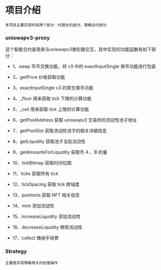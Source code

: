 # 项目介绍
    本项目主要实现的有两个部分：代理合约部分、策略合约部分

### uniswapv3-proxy
这个智能合约是用来与uniswapv3做衔接交互，其中实现的功能函数有如下部分：
   - 1、swap
       币币交换功能，将 v3 中的 exactInputSingle 换币功能进行包装

   - 2、getPrice
       价格获取功能

   - 3、exactInputSingle
       v3 的原生换币功能

   - 4、_floor
       用来获取 tick 下限的计算功能
    
   - 5、_ceil
       用来获取 tick 上限的计算功能

   - 6、getPoolAddress
       获取 uniswapv3 交易所的流动性池子地址

   - 7、getPoolSlot
       获取流动性池子的相关详细信息
    
   - 8、getLiquidity
        获取池子当前流动性

   - 9、getAmountsForLiquidity
        获取币 A 、B 的量

   - 10、tickBitmap
        获取时间位图

   - 11、ticks
        获取所有 tick

   - 12、tickSpacing
        获取 tick 跨域度

   - 13、positions
        获取 NFT 相关信息

   - 14、mint
        添加流动性

   - 15、increaseLiquidity
        添加流动性

   - 16、decreaseLiquidity
        移除流动性

   - 17、collect
        缴纳手续费

### Strategy
    主要是实现策略相关的处理操作